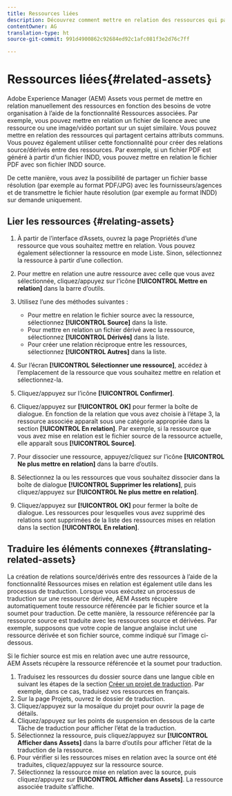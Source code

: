 ```yaml
---
title: Ressources liées
description: Découvrez comment mettre en relation des ressources qui partagent des attributs communs. Vous pouvez également utiliser cette fonctionnalité pour créer des relations source/dérivés entre des ressources.
contentOwner: AG
translation-type: ht
source-git-commit: 991d4900862c92684ed92c1afc081f3e2d76c7ff

---
```



# Ressources liées{#related-assets}

Adobe Experience Manager (AEM) Assets vous permet de mettre en relation manuellement des ressources en fonction des besoins de votre organisation à l’aide de la fonctionnalité Ressources associées. Par exemple, vous pouvez mettre en relation un fichier de licence avec une ressource ou une image/vidéo portant sur un sujet similaire. Vous pouvez mettre en relation des ressources qui partagent certains attributs communs. Vous pouvez également utiliser cette fonctionnalité pour créer des relations source/dérivés entre des ressources. Par exemple, si un fichier PDF est généré à partir d’un fichier INDD, vous pouvez mettre en relation le fichier PDF avec son fichier INDD source.

De cette manière, vous avez la possibilité de partager un fichier basse résolution (par exemple au format PDF/JPG) avec les fournisseurs/agences et de transmettre le fichier haute résolution (par exemple au format INDD) sur demande uniquement.

## Lier les ressources {#relating-assets}

1. À partir de l’interface d’Assets, ouvrez la page Propriétés d’une ressource que vous souhaitez mettre en relation. Vous pouvez également sélectionner la ressource en mode Liste. Sinon, sélectionnez la ressource à partir d’une collection.
1. Pour mettre en relation une autre ressource avec celle que vous avez sélectionnée, cliquez/appuyez sur l’icône **[!UICONTROL Mettre en relation]** dans la barre d’outils.
1. Utilisez l’une des méthodes suivantes :

   * Pour mettre en relation le fichier source avec la ressource, sélectionnez **[!UICONTROL Source]** dans la liste.
   * Pour mettre en relation un fichier dérivé avec la ressource, sélectionnez **[!UICONTROL Dérivés]** dans la liste.
   * Pour créer une relation réciproque entre les ressources, sélectionnez **[!UICONTROL Autres]** dans la liste.

1. Sur l’écran **[!UICONTROL Sélectionner une ressource]**, accédez à l’emplacement de la ressource que vous souhaitez mettre en relation et sélectionnez-la.

1. Cliquez/appuyez sur l’icône **[!UICONTROL Confirmer]**.
1. Cliquez/appuyez sur **[!UICONTROL OK]** pour fermer la boîte de dialogue. En fonction de la relation que vous avez choisie à l’étape 3, la ressource associée apparaît sous une catégorie appropriée dans la section **[!UICONTROL En relation]**. Par exemple, si la ressource que vous avez mise en relation est le fichier source de la ressource actuelle, elle apparaît sous **[!UICONTROL Source]**.
1. Pour dissocier une ressource, appuyez/cliquez sur l’icône **[!UICONTROL Ne plus mettre en relation]** dans la barre d’outils.
1. Sélectionnez la ou les ressources que vous souhaitez dissocier dans la boîte de dialogue **[!UICONTROL Supprimer les relations]**, puis cliquez/appuyez sur **[!UICONTROL Ne plus mettre en relation]**.
1. Cliquez/appuyez sur **[!UICONTROL OK]** pour fermer la boîte de dialogue. Les ressources pour lesquelles vous avez supprimé des relations sont supprimées de la liste des ressources mises en relation dans la section **[!UICONTROL En relation]**.

## Traduire les éléments connexes {#translating-related-assets}

La création de relations source/dérivés entre des ressources à l’aide de la fonctionnalité Ressources mises en relation est également utile dans les processus de traduction. Lorsque vous exécutez un processus de traduction sur une ressource dérivée, AEM Assets récupère automatiquement toute ressource référencée par le fichier source et la soumet pour traduction. De cette manière, la ressource référencée par la ressource source est traduite avec les ressources source et dérivées. Par exemple, supposons que votre copie de langue anglaise inclut une ressource dérivée et son fichier source, comme indiqué sur l’image ci-dessous.

Si le fichier source est mis en relation avec une autre ressource, AEM Assets récupère la ressource référencée et la soumet pour traduction.

1. Traduisez les ressources du dossier source dans une langue cible en suivant les étapes de la section [Créer un projet de traduction](/help/assets/translate-assets.md#create-a-new-translation-project). Par exemple, dans ce cas, traduisez vos ressources en français.
1. Sur la page Projets, ouvrez le dossier de traduction.
1. Cliquez/appuyez sur la mosaïque du projet pour ouvrir la page de détails.
1. Cliquez/appuyez sur les points de suspension en dessous de la carte Tâche de traduction pour afficher l’état de la traduction.
1. Sélectionnez la ressource, puis cliquez/appuyez sur **[!UICONTROL Afficher dans Assets]** dans la barre d’outils pour afficher l’état de la traduction de la ressource.
1. Pour vérifier si les ressources mises en relation avec la source ont été traduites, cliquez/appuyez sur la ressource source.
1. Sélectionnez la ressource mise en relation avec la source, puis cliquez/appuyez sur **[!UICONTROL Afficher dans Assets]**. La ressource associée traduite s’affiche.
